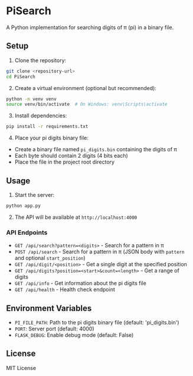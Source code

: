 # PiSearch

A Python implementation for searching digits of π (pi) in a binary file.

## Setup

1. Clone the repository:
```bash
git clone <repository-url>
cd PiSearch
```

2. Create a virtual environment (optional but recommended):
```bash
python -m venv venv
source venv/bin/activate  # On Windows: venv\Scripts\activate
```

3. Install dependencies:
```bash
pip install -r requirements.txt
```

4. Place your pi digits binary file:
- Create a binary file named `pi_digits.bin` containing the digits of π
- Each byte should contain 2 digits (4 bits each)
- Place the file in the project root directory

## Usage

1. Start the server:
```bash
python app.py
```

2. The API will be available at `http://localhost:4000`

### API Endpoints

- `GET /api/search?pattern=<digits>` - Search for a pattern in π
- `POST /api/search` - Search for a pattern in π (JSON body with `pattern` and optional `start_position`)
- `GET /api/digit/<position>` - Get a single digit at the specified position
- `GET /api/digits?position=<start>&count=<length>` - Get a range of digits
- `GET /api/info` - Get information about the pi digits file
- `GET /api/health` - Health check endpoint

## Environment Variables

- `PI_FILE_PATH`: Path to the pi digits binary file (default: 'pi_digits.bin')
- `PORT`: Server port (default: 4000)
- `FLASK_DEBUG`: Enable debug mode (default: False)

## License

MIT License 